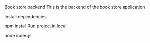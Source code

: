 Book store backend
This is the backend of the book store application

Install dependencies

npm install
Run project in local

node index.js